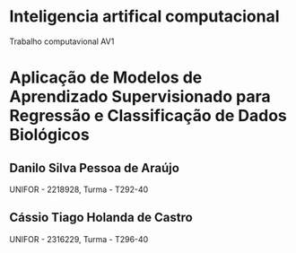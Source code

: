 # Inteligencia artifical computacional

Trabalho computavional AV1

# Aplicação de Modelos de Aprendizado Supervisionado para Regressão e Classificação de Dados Biológicos
## Danilo Silva Pessoa de Araújo 
   UNIFOR - 2218928, 
   Turma - T292-40 
## Cássio Tiago Holanda de Castro 
   UNIFOR - 2316229, 
   Turma - T296-40 
